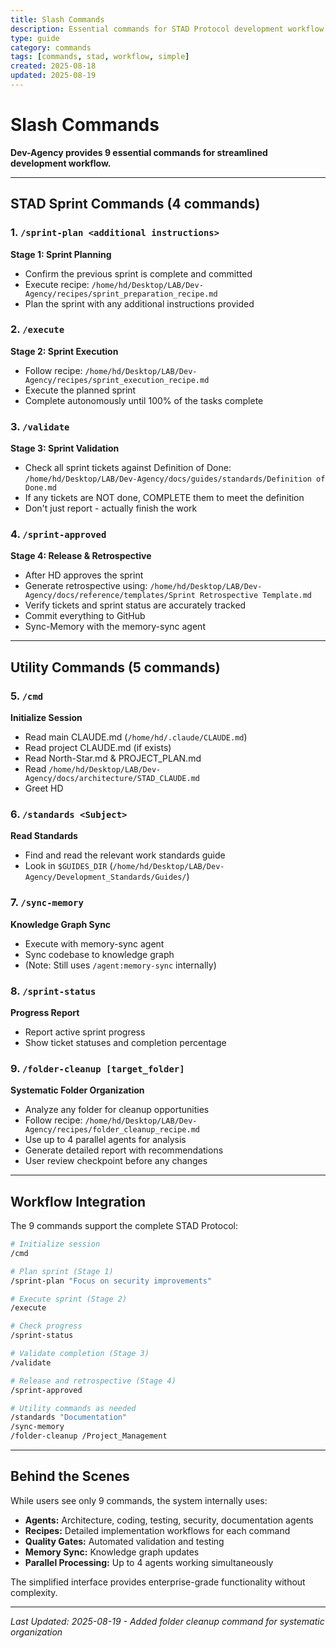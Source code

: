 ```yaml
---
title: Slash Commands
description: Essential commands for STAD Protocol development workflow
type: guide
category: commands
tags: [commands, stad, workflow, simple]
created: 2025-08-18
updated: 2025-08-19
---
```


# Slash Commands

**Dev-Agency provides 9 essential commands for streamlined development workflow.**

---

## STAD Sprint Commands (4 commands)

### 1. `/sprint-plan <additional instructions>`
**Stage 1: Sprint Planning**
- Confirm the previous sprint is complete and committed
- Execute recipe: `/home/hd/Desktop/LAB/Dev-Agency/recipes/sprint_preparation_recipe.md`
- Plan the sprint with any additional instructions provided

### 2. `/execute`
**Stage 2: Sprint Execution**
- Follow recipe: `/home/hd/Desktop/LAB/Dev-Agency/recipes/sprint_execution_recipe.md`
- Execute the planned sprint
- Complete autonomously until 100% of the tasks complete

### 3. `/validate`
**Stage 3: Sprint Validation**
- Check all sprint tickets against Definition of Done:
  `/home/hd/Desktop/LAB/Dev-Agency/docs/guides/standards/Definition of Done.md`
- If any tickets are NOT done, COMPLETE them to meet the definition
- Don't just report - actually finish the work

### 4. `/sprint-approved`
**Stage 4: Release & Retrospective**
- After HD approves the sprint
- Generate retrospective using:
  `/home/hd/Desktop/LAB/Dev-Agency/docs/reference/templates/Sprint Retrospective Template.md`
- Verify tickets and sprint status are accurately tracked
- Commit everything to GitHub
- Sync-Memory with the memory-sync agent

---

## Utility Commands (5 commands)

### 5. `/cmd`
**Initialize Session**
- Read main CLAUDE.md (`/home/hd/.claude/CLAUDE.md`)
- Read project CLAUDE.md (if exists)
- Read North-Star.md & PROJECT_PLAN.md
- Read `/home/hd/Desktop/LAB/Dev-Agency/docs/architecture/STAD_CLAUDE.md`
- Greet HD

### 6. `/standards <Subject>`
**Read Standards**
- Find and read the relevant work standards guide
- Look in `$GUIDES_DIR` (`/home/hd/Desktop/LAB/Dev-Agency/Development_Standards/Guides/`)

### 7. `/sync-memory`
**Knowledge Graph Sync**
- Execute with memory-sync agent
- Sync codebase to knowledge graph
- (Note: Still uses `/agent:memory-sync` internally)

### 8. `/sprint-status`
**Progress Report**
- Report active sprint progress
- Show ticket statuses and completion percentage

### 9. `/folder-cleanup [target_folder]`
**Systematic Folder Organization**
- Analyze any folder for cleanup opportunities
- Follow recipe: `/home/hd/Desktop/LAB/Dev-Agency/recipes/folder_cleanup_recipe.md`
- Use up to 4 parallel agents for analysis
- Generate detailed report with recommendations
- User review checkpoint before any changes


---

## Workflow Integration

The 9 commands support the complete STAD Protocol:

```bash
# Initialize session
/cmd

# Plan sprint (Stage 1)
/sprint-plan "Focus on security improvements"

# Execute sprint (Stage 2)
/execute

# Check progress
/sprint-status

# Validate completion (Stage 3)
/validate

# Release and retrospective (Stage 4)
/sprint-approved

# Utility commands as needed
/standards "Documentation"
/sync-memory
/folder-cleanup /Project_Management
```

---

## Behind the Scenes

While users see only 9 commands, the system internally uses:
- **Agents:** Architecture, coding, testing, security, documentation agents
- **Recipes:** Detailed implementation workflows for each command
- **Quality Gates:** Automated validation and testing
- **Memory Sync:** Knowledge graph updates
- **Parallel Processing:** Up to 4 agents working simultaneously

The simplified interface provides enterprise-grade functionality without complexity.

---

*Last Updated: 2025-08-19 - Added folder cleanup command for systematic organization*
